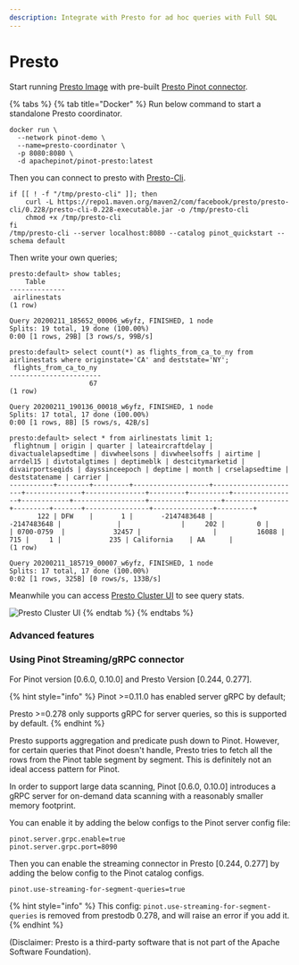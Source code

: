 ```yaml
---
description: Integrate with Presto for ad hoc queries with Full SQL
---
```


# Presto

Start running [Presto Image](https://hub.docker.com/repository/docker/apachepinot/pinot-presto) with pre-built [Presto Pinot connector](https://prestodb.io/docs/current/connector/pinot.html).

{% tabs %}
{% tab title="Docker" %}
Run below command to start a standalone Presto coordinator.

```
docker run \
  --network pinot-demo \
  --name=presto-coordinator \
  -p 8080:8080 \
  -d apachepinot/pinot-presto:latest
```

Then you can connect to presto with [Presto-Cli](https://prestodb.io/docs/current/installation/cli.html).

```
if [[ ! -f "/tmp/presto-cli" ]]; then
    curl -L https://repo1.maven.org/maven2/com/facebook/presto/presto-cli/0.228/presto-cli-0.228-executable.jar -o /tmp/presto-cli
    chmod +x /tmp/presto-cli
fi
/tmp/presto-cli --server localhost:8080 --catalog pinot_quickstart --schema default
```

Then write your own queries;

```
presto:default> show tables;
    Table
--------------
 airlinestats
(1 row)

Query 20200211_185652_00006_w6yfz, FINISHED, 1 node
Splits: 19 total, 19 done (100.00%)
0:00 [1 rows, 29B] [3 rows/s, 99B/s]
```

```
presto:default> select count(*) as flights_from_ca_to_ny from airlinestats where originstate='CA' and deststate='NY';
 flights_from_ca_to_ny
-----------------------
                    67
(1 row)

Query 20200211_190136_00018_w6yfz, FINISHED, 1 node
Splits: 17 total, 17 done (100.00%)
0:00 [1 rows, 8B] [5 rows/s, 42B/s]
```

```
presto:default> select * from airlinestats limit 1;
 flightnum | origin | quarter | lateaircraftdelay | divactualelapsedtime | divwheelsons | divwheelsoffs | airtime | arrdel15 | divtotalgtimes | deptimeblk | destcitymarketid | divairportseqids | dayssinceepoch | deptime | month | crselapsedtime | deststatename | carrier |
-----------+--------+---------+-------------------+----------------------+--------------+---------------+---------+----------+----------------+------------+------------------+------------------+----------------+---------+-------+----------------+---------------+---------+
       122 | DFW    |       1 |       -2147483648 |          -2147483648 |              |               |     202 |        0 |                | 0700-0759  |            32457 |                  |          16088 |     715 |     1 |            235 | California    | AA      |
(1 row)

Query 20200211_185719_00007_w6yfz, FINISHED, 1 node
Splits: 17 total, 17 done (100.00%)
0:02 [1 rows, 325B] [0 rows/s, 133B/s]
```

Meanwhile you can access [Presto Cluster UI](http://localhost:8080/ui/) to see query stats.

![Presto Cluster UI](<../.gitbook/assets/image (16) (1).png>)
{% endtab %}
{% endtabs %}

### Advanced features

### Using Pinot Streaming/gRPC connector

For Pinot version \[0.6.0, 0.10.0] and Presto Version \[0.244, 0.277].

{% hint style="info" %}
Pinot >=0.11.0 has enabled server gRPC by default;

Presto >=0.278 only supports gRPC for server queries, so this is supported by default.
{% endhint %}

Presto supports aggregation and predicate push down to Pinot. However, for certain queries that Pinot doesn't handle, Presto tries to fetch all the rows from the Pinot table segment by segment. This is definitely not an ideal access pattern for Pinot.

In order to support large data scanning, Pinot \[0.6.0, 0.10.0] introduces a gRPC server for on-demand data scanning with a reasonably smaller memory footprint.

You can enable it by adding the below configs to the Pinot server config file:

```
pinot.server.grpc.enable=true
pinot.server.grpc.port=8090
```

Then you can enable the streaming connector in Presto \[0.244, 0.277] by adding the below config to the Pinot catalog configs.

```
pinot.use-streaming-for-segment-queries=true
```

{% hint style="info" %}
This config: `pinot.use-streaming-for-segment-queries` is removed from prestodb 0.278, and will raise an error if you add it.
{% endhint %}

(Disclaimer: Presto is a third-party software that is not part of the Apache Software Foundation).
